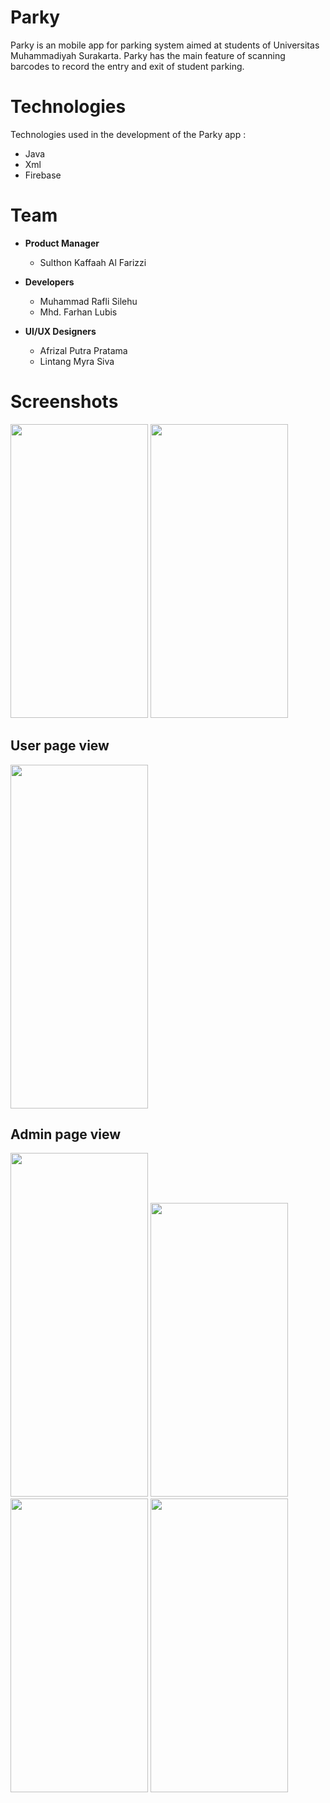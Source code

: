 # Parky
Parky is an mobile app for parking system aimed at students of Universitas Muhammadiyah Surakarta. Parky has the main feature of scanning barcodes to record the entry and exit of student parking. 

# Technologies
Technologies used in the development of the Parky app :
- Java
- Xml
- Firebase

# Team

- **Product Manager**
  - Sulthon Kaffaah Al Farizzi

- **Developers**
  - Muhammad Rafli Silehu
  - Mhd. Farhan Lubis	

- **UI/UX Designers**
  - Afrizal Putra Pratama	
  - Lintang Myra Siva

# Screenshots

<img src= "https://github.com/overlogic-universe/parky/assets/129678009/3d6df52a-9b2c-441a-b4fb-3efc6c619231"  height = "470" width = "220"/>
<img src= "https://github.com/overlogic-universe/parky/assets/129678009/192a2130-cf3d-422c-9b33-0bb6d53f857d"  height = "470" width = "220"/>

## User page view
<img src= "https://github.com/overlogic-universe/parky/assets/129678009/522d5485-7be3-46ac-8ce1-b701af77df57"  height = "550" width = "220"/>

## Admin page view
<img src= "https://github.com/overlogic-universe/parky/assets/129678009/b762118e-fd47-419d-91c6-859ea341427a"  height = "550" width = "220"/>
<img src= "https://github.com/overlogic-universe/parky/assets/129678009/e14ef5dc-e23e-4c8c-9e98-7153b1de0e92"  height = "470" width = "220"/>
<img src= "https://github.com/overlogic-universe/parky/assets/129678009/17230d67-7173-4de3-84f9-18780d01a5e4"  height = "470" width = "220"/>
<img src= "https://github.com/overlogic-universe/parky/assets/129678009/8e337194-a96b-4a94-ae78-1e84371ba9ed"  height = "470" width = "220"/>
